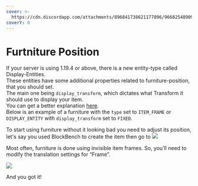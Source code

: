 ```yaml
---
cover: >-
  https://cdn.discordapp.com/attachments/896841738621177896/966825489098489856/unknown.png
coverY: 0
---
```


# Furtniture Position

If your server is using 1.19.4 or above, there is a new entity-type called Display-Entities.\
These entities have some additional properties related to furniture-position, that you should set.\
The main one being `display_transform`, which dictates what Transform it should use to display your item.\
You can get a better explanation [here](display_entity_furniture.md#Display-Entity-Properties).\
Below is an example of a furniture with the `type` set to `ITEM_FRAME` or `DISPLAY_ENTITY` with `display_transform` set to `FIXED`.

To start using furniture without it looking bad you need to adjust its position, let's say you used BlockBench to create the item then go to
![](https://hibiscuscreative.notion.site/image/https%3A%2F%2Fs3-us-west-2.amazonaws.com%2Fsecure.notion-static.com%2Fc051221b-af62-46a7-a988-c9fdaf3d9c47%2FUntitled.png?table=block&id=bb951dcd-f5c4-4a1d-a73b-a7cdb36d18f0&spaceId=d94d82a0-f00a-4f51-82f0-03722550c74d&width=1340&userId=&cache=v2)

Most often, furniture is done using invisible item frames. So, you’ll need to modify the translation settings for “Frame”.

![](https://hibiscuscreative.notion.site/image/https%3A%2F%2Fs3-us-west-2.amazonaws.com%2Fsecure.notion-static.com%2F451c946e-fb1b-45c5-9738-be49b3fd4a5e%2FUntitled.png?table=block&id=07248014-959d-40c7-b9bd-74a038a3c361&spaceId=d94d82a0-f00a-4f51-82f0-03722550c74d&width=1440&userId=&cache=v2)

And you got it!
